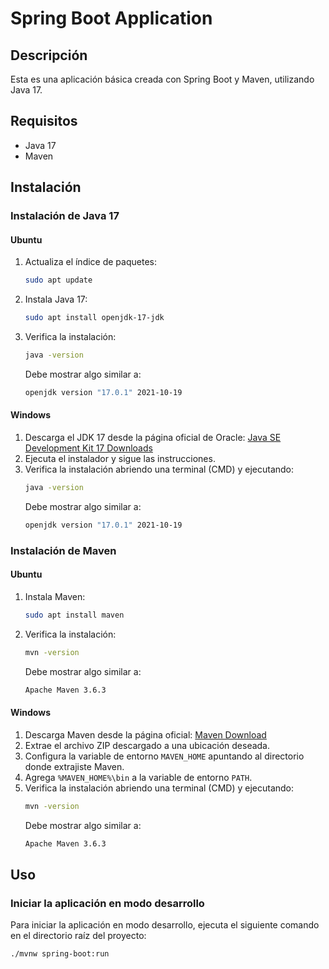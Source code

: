 # Spring Boot Application

## Descripción
Esta es una aplicación básica creada con Spring Boot y Maven, utilizando Java 17.

## Requisitos
- Java 17
- Maven

## Instalación

### Instalación de Java 17

#### Ubuntu
1. Actualiza el índice de paquetes:
    ```sh
    sudo apt update
    ```
2. Instala Java 17:
    ```sh
    sudo apt install openjdk-17-jdk
    ```
3. Verifica la instalación:
    ```sh
    java -version
    ```
    Debe mostrar algo similar a:
    ```sh
    openjdk version "17.0.1" 2021-10-19
    ```

#### Windows
1. Descarga el JDK 17 desde la página oficial de Oracle: [Java SE Development Kit 17 Downloads](https://www.oracle.com/java/technologies/javase-jdk17-downloads.html)
2. Ejecuta el instalador y sigue las instrucciones.
3. Verifica la instalación abriendo una terminal (CMD) y ejecutando:
    ```sh
    java -version
    ```
    Debe mostrar algo similar a:
    ```sh
    openjdk version "17.0.1" 2021-10-19
    ```

### Instalación de Maven

#### Ubuntu
1. Instala Maven:
    ```sh
    sudo apt install maven
    ```
2. Verifica la instalación:
    ```sh
    mvn -version
    ```
    Debe mostrar algo similar a:
    ```sh
    Apache Maven 3.6.3
    ```

#### Windows
1. Descarga Maven desde la página oficial: [Maven Download](https://maven.apache.org/download.cgi)
2. Extrae el archivo ZIP descargado a una ubicación deseada.
3. Configura la variable de entorno `MAVEN_HOME` apuntando al directorio donde extrajiste Maven.
4. Agrega `%MAVEN_HOME%\bin` a la variable de entorno `PATH`.
5. Verifica la instalación abriendo una terminal (CMD) y ejecutando:
    ```sh
    mvn -version
    ```
    Debe mostrar algo similar a:
    ```sh
    Apache Maven 3.6.3
    ```

## Uso

### Iniciar la aplicación en modo desarrollo
Para iniciar la aplicación en modo desarrollo, ejecuta el siguiente comando en el directorio raíz del proyecto:
```sh
./mvnw spring-boot:run
```